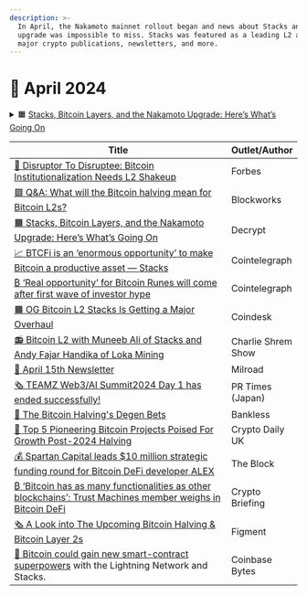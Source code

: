 ```yaml
---
description: >-
  In April, the Nakamoto mainnet rollout began and news about Stacks and the
  upgrade was impossible to miss. Stacks was featured as a leading L2 across
  major crypto publications, newsletters, and more.
---
```


# 🔸 April 2024

<details>

<summary>🟧 <a href="https://decrypt.co/225801/stacks-stx-nakamoto-upgrade-bitvm-rollups-defi">Stacks, Bitcoin Layers, and the Nakamoto Upgrade: Here’s What’s Going On</a></summary>



</details>

<table><thead><tr><th width="450">Title</th><th>Outlet/Author</th></tr></thead><tbody><tr><td><a href="https://www.forbes.com/sites/nimrodlehavi/2024/04/11/disruptor-to-disruptee-bitcoin-institutionalization-needs-l2-shakeup/?sh=1745f76c629b">👀 </a><a href="https://www.forbes.com/sites/nimrodlehavi/2024/04/11/disruptor-to-disruptee-bitcoin-institutionalization-needs-l2-shakeup/?sh=1745f76c629b">Disruptor To Disruptee: Bitcoin Institutionalization Needs L2 Shakeup</a></td><td>Forbes</td></tr><tr><td><a href="https://blockworks.co/news/bitcoin-halving-layer-2-impact-stacks">🟪 </a><a href="https://blockworks.co/news/bitcoin-halving-layer-2-impact-stacks">Q&#x26;A: What will the Bitcoin halving mean for Bitcoin L2s?</a></td><td>Blockworks</td></tr><tr><td><a href="https://decrypt.co/225801/stacks-stx-nakamoto-upgrade-bitvm-rollups-defi">🟧 </a><a href="https://decrypt.co/225801/stacks-stx-nakamoto-upgrade-bitvm-rollups-defi">Stacks, Bitcoin Layers, and the Nakamoto Upgrade: Here’s What’s Going On</a></td><td>Decrypt</td></tr><tr><td><a href="https://cointelegraph.com/news/btcfi-opportunity-make-bitcoin-productive-asset">📈 </a><a href="https://cointelegraph.com/news/btcfi-opportunity-make-bitcoin-productive-asset">BTCFi is an ‘enormous opportunity’ to make Bitcoin a productive asset — Stacks</a></td><td>Cointelegraph</td></tr><tr><td><a href="https://cointelegraph.com/news/real-opportunity-bitcoin-runes-after-first-wave-investor-hype">₿ </a><a href="https://cointelegraph.com/news/real-opportunity-bitcoin-runes-after-first-wave-investor-hype">‘Real opportunity’ for Bitcoin Runes will come after first wave of investor hype</a></td><td>Cointelegraph</td></tr><tr><td><a href="https://www.coindesk.com/tech/2024/04/16/og-bitcoin-l2-stacks-is-getting-a-major-overhaul/">🟧 </a><a href="https://www.coindesk.com/tech/2024/04/16/og-bitcoin-l2-stacks-is-getting-a-major-overhaul/">OG Bitcoin L2 Stacks Is Getting a Major Overhaul</a></td><td>Coindesk</td></tr><tr><td><a href="https://www.charlieshrem.com/bitcoin-l2-with-muneeb-ali-of-stacks-and-andy-fajar-handika-of-loka-mining/">📻 </a><a href="https://www.charlieshrem.com/bitcoin-l2-with-muneeb-ali-of-stacks-and-andy-fajar-handika-of-loka-mining/">Bitcoin L2 with Muneeb Ali of Stacks and Andy Fajar Handika of Loka Mining</a></td><td>Charlie Shrem Show</td></tr><tr><td><a href="https://milkroad.com/daily/what-happened-to-prices-this-weekend/?ref=stacksblog">📧 </a><a href="https://milkroad.com/daily/what-happened-to-prices-this-weekend/?ref=stacksblog">April 15th Newsletter</a></td><td>Milroad</td></tr><tr><td><a href="https://prtimes.jp/main/html/rd/p/000000143.000031083.html?ref=stacksblog">🗞️ </a><a href="https://prtimes.jp/main/html/rd/p/000000143.000031083.html?ref=stacksblog">TEAMZ Web3/AI Summit2024 Day 1 has ended successfully!</a></td><td>PR Times (Japan)</td></tr><tr><td><a href="https://www.bankless.com/the-bitcoin-halvings-degen-bets">👀 </a><a href="https://www.bankless.com/the-bitcoin-halvings-degen-bets">The Bitcoin Halving's Degen Bets</a></td><td>Bankless</td></tr><tr><td><a href="https://cryptodaily.co.uk/2024/04/top-5-pioneering-bitcoin-projects-poised-for-growth-post-2024-halving">🌱 </a><a href="https://cryptodaily.co.uk/2024/04/top-5-pioneering-bitcoin-projects-poised-for-growth-post-2024-halving">Top 5 Pioneering Bitcoin Projects Poised For Growth Post-2024 Halving</a></td><td>Crypto Daily UK</td></tr><tr><td><a href="https://www.theblock.co/post/284556/spartan-capital-leads-10-million-funding-round-for-bitcoin-defi-developer-alex">💰 </a><a href="https://www.theblock.co/post/284556/spartan-capital-leads-10-million-funding-round-for-bitcoin-defi-developer-alex">Spartan Capital leads $10 million strategic funding round for Bitcoin DeFi developer ALEX</a></td><td>The Block</td></tr><tr><td><a href="https://cryptobriefing.com/bitcoin-functionality-other-blockchains/?ref=stacksblog">₿ </a><a href="https://cryptobriefing.com/bitcoin-functionality-other-blockchains/?ref=stacksblog">‘Bitcoin has as many functionalities as other blockchains’: Trust Machines member weighs in Bitcoin DeFi</a></td><td>Crypto Briefing</td></tr><tr><td><a href="https://figment.io/insights/a-look-into-the-upcoming-bitcoin-halving-bitcoin-layer-2s/?ref=stacksblog">🗞️ </a><a href="https://figment.io/insights/a-look-into-the-upcoming-bitcoin-halving-bitcoin-layer-2s/?ref=stacksblog">A Look into The Upcoming Bitcoin Halving &#x26; Bitcoin Layer 2s</a></td><td>Figment</td></tr><tr><td><a href="https://links.coinbase.com/e/evib?_t=3aca56371967418192255878e9689713&#x26;_m=fde47e8c40c24182b7cab3a6b10c9d3a&#x26;_e=DT1gXnNeiWLsEoKsYDSIAUCWVJr21XSvYbLTlg_uJ63W2CLdvG0Q8MPxsoVG5vCKM9SLV_5n-owzOqH_yPS9iQ%3D%3D&#x26;utm_source=stackssnacks.com&#x26;utm_medium=referral&#x26;utm_campaign=stacks-apps-celebrate-all-time-tvl-high-as-new-defi-protocols-emerge">📕 </a><a href="https://links.coinbase.com/e/evib?_t=3aca56371967418192255878e9689713&#x26;_m=fde47e8c40c24182b7cab3a6b10c9d3a&#x26;_e=DT1gXnNeiWLsEoKsYDSIAUCWVJr21XSvYbLTlg_uJ63W2CLdvG0Q8MPxsoVG5vCKM9SLV_5n-owzOqH_yPS9iQ%3D%3D&#x26;utm_source=stackssnacks.com&#x26;utm_medium=referral&#x26;utm_campaign=stacks-apps-celebrate-all-time-tvl-high-as-new-defi-protocols-emerge">Bitcoin could gain new smart-contract superpowers</a> with the Lightning Network and Stacks.</td><td>Coinbase Bytes</td></tr></tbody></table>
